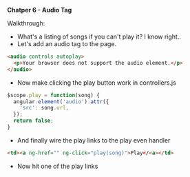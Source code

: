 **Chatper 6 - Audio Tag**

Walkthrough:

* What's a listing of songs if you can't play it? I know right..
* Let's add an audio tag to the page.

```html
<audio controls autoplay>
  <p>Your browser does not support the audio element.</p>
</audio>
```

* Now make clicking the play button work in controllers.js

```javascript
$scope.play = function(song) {
  angular.element('audio').attr({
    'src': song.url,
  });
  return false;
}
```

* And finally wire the play links to the play even handler

```html
<td><a ng-href="" ng-click="play(song)">Play</<a></td>
```

* Now hit one of the play links
